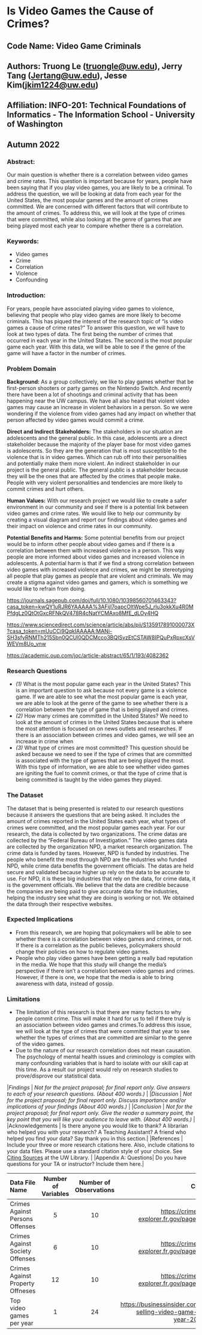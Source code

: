 # Is Video Games the Cause of Crimes?
## Code Name: Video Game Criminals
## Authors: Truong Le (truongle@uw.edu), Jerry Tang (Jertang@uw.edu), Jesse Kim(jkim1224@uw.edu)
## Affiliation: INFO-201: Technical Foundations of Informatics - The Information School - University of Washington
## Autumn 2022

### Abstract:
Our main question is whether there is a correlation between video games and crime rates. This question is important because for years, people have been saying that if you play video games, you are likely to be a criminal. To address the question, we will be looking at data from each year for the United States, the most popular games and the amount of crimes committed. We are concerned with different factors that will contribute to the amount of crimes. To address this, we will look at the type of crimes that were committed, while also looking at the genre of games that are being played most each year to compare whether there is a correlation.

### Keywords:
- Video games
- Crime
- Correlation
- Violence
- Confounding

### Introduction:
For years, people have associated playing video games to violence, believing that people who play video games are more likely to become criminals. This has piqued the interest of the  research topic of “is video games a cause of crime rates?” To answer this question, we will have to look at two types of data. The first being the number of crimes that occurred in each year  in the United States. The second is the most popular game each year. With this data, we will be able to see if the genre of the game will have a factor in the number of crimes.

### Problem Domain
**Background:**
As a group collectively, we like to play games whether that be first-person shooters or party games on the Nintendo Switch. And recently there have been a lot of shootings and criminal activity that has been happening near the UW campus. We have all also heard that violent video games may cause an increase in violent behaviors in a person. So we were wondering if the violence from video games had any impact on whether that person affected by video games would commit a crime. 

**Direct and Indirect Stakeholders:**
The stakeholders in our situation are adolescents and the general public. In this case, adolescents are a direct stakeholder because the majority of the player base for most video games is adolescents. So they are the generation that is most susceptible to the violence that is in video games. Which can rub off into their personalities and potentially make them more violent. An indirect stakeholder in our project is the general public. The general public is a stakeholder because they will be the ones that are affected by the crimes that people make. People with very violent personalities and tendencies are more likely to commit crimes and hurt others.

**Human Values:**
With our research project we would like to create a safer environment in our community and see if there is a potential link between video games and crime rates. We would like to help our community by creating a visual diagram and report our findings about video games and their impact on violence and crime rates in our community. 

**Potential Benefits and Harms:**
Some potential benefits from our project would be to inform other people about video games and if there is a correlation between them with increased violence in a person. This way people are more informed about video games and increased violence in adolescents. A potential harm is that if we find a strong correlation between video games with increased violence and crimes, we might be stereotyping all people that play games as people that are violent and criminals. We may create a stigma against video games and gamers, which is something we would like to refrain from doing. 

https://journals.sagepub.com/doi/full/10.1080/10398560701463343?casa_token=kwQY1uRJR6YAAAAA%3AFijI7oapcOltWpe5J_rlu3okkXu4R0MPfdgLz0QtOtGxcRFNkQV478R4cNatYCMAxo8MfE_dLOy4HQ 

https://www.sciencedirect.com/science/article/abs/pii/S135917891000073X?casa_token=mUuCCi9QqkIAAAAA:MANi-SH3sfyRNMTh215Sbn0QCUl0QDCMcco3BQISvzEtCSTAW8IPQuPxRpxcXsVWEVm8Uo_vnw

https://academic.oup.com/joc/article-abstract/65/1/193/4082362

### Research Questions
- _(1)_ What is the most popular game each year in the United States? 
This is an important question to ask because not every game is a violence game. If we are able to see what the most popular game is each year, we are able to look at the genre of the game to see whether there is a correlation between the type of game that is being played and crimes.
- _(2)_ How many crimes are committed in the United States? 
We need to look at the amount of crimes in the United States because that is where the most attention is focused on on news outlets and researches. If there is an association between crimes and video games, we will see an increase in crime when 
- _(3)_ What type of crimes are most committed? 
This question should be asked because we need to see if the type of crimes that are committed is associated with the type of games that are being played the most. With this type of information, we are able to see whether video games are igniting the fuel to commit crimes, or that the type of crime that is being committed is taught by the video games they played. 

### The Dataset
The dataset that is being presented is related to our research questions because it answers the questions that are being asked. It includes the amount of crimes reported in the United States each year, what types of crimes were committed, and the most popular games each year. For our research, the data is collected by two organizations. The crime datas are collected by the “Federal Bureau of Investigation.” The video games data are collected by the organization NPD, a market research organization. The crime data is funded by taxes. However, NPD is funded by industries. The people who benefit the most through NPD are the industries who funded NPD, while crime data benefits the government officials. The datas are held secure and validated because higher up rely on the data to be accurate to use. For NPD, it is these big industries that rely on the data, for crime data, it is the government officials. We believe that the data are credible because the companies are being paid to give accurate data for the industries, helping the industry see what they are doing is working or not. We obtained the data through their respective websites. 

### Expected Implications
- From this research, we are hoping that policymakers will be able to see whether there is a correlation between video games and crimes, or not. If there is a correlation as the public believes, policymakers should change their policies on how to regulate video games.
- People who play video games have been getting a really bad reputation in the media. We hope that this study will change the media’s perspective if there isn’t a correlation between video games and crimes. However, if there is one, we hope that the media is able to bring awareness with data, instead of gossip. 

### Limitations
- The limitation of this research is that there are many factors to why people commit crime. This will make it hard for us to tell if there truly is an association between video games and crimes.To address this issue, we will look at the type of crimes that were committed that year to see whether the types of crimes that are committed are similar to the genre of the video games.
- Due to the nature of our research correlation does not mean causation. The psychology of mental health issues and criminology is complex with many confounding variables that is hard to isolate with our skill cap at this time. As a result our project would rely on research studies to prove/disprove our statistical data.

|_Findings_ | _Not for the project proposal; for final report only. Give answers to each of your research questions. (About 400 words.)_ |
|_Discussion_ | _Not for the project proposal; for final report only. Discuss importance and/or implications of your findings  (About 400 words.)_ |
|_Conclusion_ | _Not for the project proposal; for final report only. Give the reader a summary point, the key point that you will like your audience to leave with. (About 400 words.)_ |
|Acknowledgements | Is there anyone you would like to thank? A librarian who helped you with your research? A Teaching Assistant? A friend who helped you find your data? Say thank you in this section.|
|References | Include your three or more research citations here. Also, include citations to your data files. Please use a standard citation style of your choice.  See [Citing Sources](https://guides.lib.uw.edu/research/citations) at the UW Library. |
|Appendix A: Questions| Do you have questions for your TA or instructor?  Include them here.|

| Data File Name | Number of Variables | Number of Observations | Citations | 
| :---           |        :----:       |        :----:          | ---:|
| Crimes Against Persons Offenses|       5     |     10  | https://crime-data-explorer.fr.gov/pages/home    |
| Crimes Against Society Offenses |        6      |       10       | https://crime-data-explorer.fr.gov/pages/home    |
| Crimes Against Property Offneses |          12   |      10      |  https://crime-data-explorer.fr.gov/pages/home   |
| Top video games per year | 1 | 24 | https://businessinsider.com/best-selling-video-game-every-year-2018-11 |